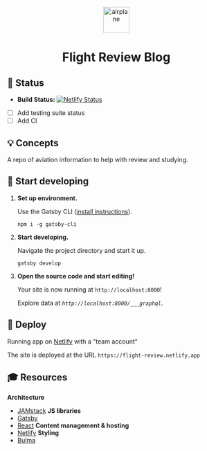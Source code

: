 
<p align="center">
  <a href="https://flight-review.netlify.app">
    <img alt="airplane" src="https://alohe.github.io/emojicloud/svg/Airplane.svg" width="60" />
  </a>
</p>
<h1 align="center">
  Flight Review Blog
</h1>

## 🔧 Status

- **Build Status:** [![Netlify Status](https://api.netlify.com/api/v1/badges/e0d543d4-4ff2-4e64-b215-98a1d2891a52/deploy-status)](https://app.netlify.com/sites/forkin-hungry/deploys)
- [ ] Add testing suite status
- [ ] Add CI

## 💡 Concepts

A repo of aviation information to help with review and studying.

## 🚀 Start developing

1.  **Set up environment.**

    Use the Gatsby CLI ([install instructions](https://www.gatsbyjs.com/docs/tutorial/part-0/#gatsby-cli)).

    ```shell
    npm i -g gatsby-cli
    ```

2.  **Start developing.**

    Navigate the project directory and start it up.

    ```shell
    gatsby develop
    ```

3.  **Open the source code and start editing!**

    Your site is now running at `http://localhost:8000`!

    Explore data at _`http://localhost:8000/___graphql`_.

## 💫 Deploy

  Running app on [Netlify](https://app.netlify.com/) with a "team account"

  The site is deployed at the URL `https://flight-review.netlify.app`

## 🎓 Resources

**Architecture**
- [JAMstack](https://jamstack.org/what-is-jamstack/)
**JS libraries**
- [Gatsby](https://www.gatsbyjs.com/)
- [React](https://reactjs.org/)
**Content management & hosting**
- [Netlify](https://www.netlify.com)
**Styling**
- [Bulma](https://bulma.io/)
